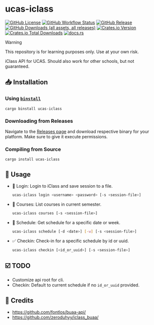 # ucas-iclass

[![GitHub License](https://img.shields.io/github/license/PRO-2684/ucas-iclass?logo=opensourceinitiative)](https://github.com/PRO-2684/ucas-iclass/blob/main/LICENSE)
[![GitHub Workflow Status](https://img.shields.io/github/actions/workflow/status/PRO-2684/ucas-iclass/release.yml?logo=githubactions)](https://github.com/PRO-2684/ucas-iclass/blob/main/.github/workflows/release.yml)
[![GitHub Release](https://img.shields.io/github/v/release/PRO-2684/ucas-iclass?logo=githubactions)](https://github.com/PRO-2684/ucas-iclass/releases)
[![GitHub Downloads (all assets, all releases)](https://img.shields.io/github/downloads/PRO-2684/ucas-iclass/total?logo=github)](https://github.com/PRO-2684/ucas-iclass/releases)
[![Crates.io Version](https://img.shields.io/crates/v/ucas-iclass?logo=rust)](https://crates.io/crates/ucas-iclass)
[![Crates.io Total Downloads](https://img.shields.io/crates/d/ucas-iclass?logo=rust)](https://crates.io/crates/ucas-iclass)
[![docs.rs](https://img.shields.io/docsrs/ucas-iclass?logo=rust)](https://docs.rs/ucas-iclass)

> [!WARNING]
> This repository is for learning purposes only. Use at your own risk.

iClass API for UCAS. Should also work for other schools, but not guaranteed.

## 📥 Installation

### Using [`binstall`](https://github.com/cargo-bins/cargo-binstall)

```shell
cargo binstall ucas-iclass
```

### Downloading from Releases

Navigate to the [Releases page](https://github.com/PRO-2684/ucas-iclass/releases) and download respective binary for your platform. Make sure to give it execute permissions.

### Compiling from Source

```shell
cargo install ucas-iclass
```

## 📖 Usage

- 🔑 Login: Login to iClass and save session to a file.

    ```bash
    ucas-iclass login <username> <password> [-s <session-file>]
    ```

- 📖 Courses: List courses in current semester.

    ```bash
    ucas-iclass courses [-s <session-file>]
    ```

- 📃 Schedule: Get schedule for a specific date or week.

    ```bash
    ucas-iclass schedule [-d <date>] [-w] [-s <session-file>]
    ```

- ✅ Checkin: Check-in for a specific schedule by id or uuid.

    ```bash
    ucas-iclass checkin [<id_or_uuid>] [-s <session-file>]
    ```

## ☑️ TODO

- Customize api root for cli.
- Checkin: Default to current schedule if no `id_or_uuid` provided.

## 🎉 Credits

- https://github.com/fontlos/buaa-api/
- https://github.com/zeroduhyy/iclass_buaa/

